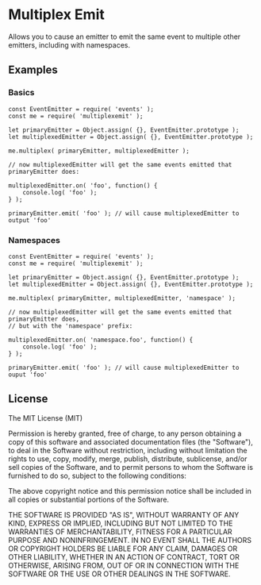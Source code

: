 
# Multiplex Emit

Allows you to cause an emitter to emit the same event to multiple other emitters, including with namespaces.

## Examples

### Basics

```
const EventEmitter = require( 'events' );
const me = require( 'multiplexemit' );

let primaryEmitter = Object.assign( {}, EventEmitter.prototype );
let multiplexedEmitter = Object.assign( {}, EventEmitter.prototype );

me.multiplex( primaryEmitter, multiplexedEmitter );

// now multiplexedEmitter will get the same events emitted that primaryEmitter does:

multiplexedEmitter.on( 'foo', function() {
    console.log( 'foo' );
} );

primaryEmitter.emit( 'foo' ); // will cause multiplexedEmitter to output 'foo'
```

### Namespaces

```
const EventEmitter = require( 'events' );
const me = require( 'multiplexemit' );

let primaryEmitter = Object.assign( {}, EventEmitter.prototype );
let multiplexedEmitter = Object.assign( {}, EventEmitter.prototype );

me.multiplex( primaryEmitter, multiplexedEmitter, 'namespace' );

// now multiplexedEmitter will get the same events emitted that primaryEmitter does,
// but with the 'namespace' prefix:

multiplexedEmitter.on( 'namespace.foo', function() {
    console.log( 'foo' );
} );

primaryEmitter.emit( 'foo' ); // will cause multiplexedEmitter to ouput 'foo'
```

## License

The MIT License (MIT)

Permission is hereby granted, free of charge, to any person obtaining a copy
of this software and associated documentation files (the "Software"), to deal
in the Software without restriction, including without limitation the rights
to use, copy, modify, merge, publish, distribute, sublicense, and/or sell
copies of the Software, and to permit persons to whom the Software is
furnished to do so, subject to the following conditions:

The above copyright notice and this permission notice shall be included in
all copies or substantial portions of the Software.

THE SOFTWARE IS PROVIDED "AS IS", WITHOUT WARRANTY OF ANY KIND, EXPRESS OR
IMPLIED, INCLUDING BUT NOT LIMITED TO THE WARRANTIES OF MERCHANTABILITY,
FITNESS FOR A PARTICULAR PURPOSE AND NONINFRINGEMENT. IN NO EVENT SHALL THE
AUTHORS OR COPYRIGHT HOLDERS BE LIABLE FOR ANY CLAIM, DAMAGES OR OTHER
LIABILITY, WHETHER IN AN ACTION OF CONTRACT, TORT OR OTHERWISE, ARISING FROM,
OUT OF OR IN CONNECTION WITH THE SOFTWARE OR THE USE OR OTHER DEALINGS IN
THE SOFTWARE.
